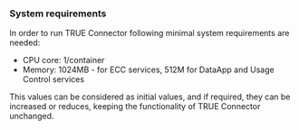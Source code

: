 ### System requirements <a href="doc/#systemrequirements" id="systemrequirements"></a>

In order to run TRUE Connector following minimal system requirements are needed:

* CPU core: 1/container
* Memory: 1024MB - for ECC services, 512M for DataApp and Usage Control services

This values can be considered as initial values, and if required, they can be increased or reduces, keeping the functionality of TRUE Connector unchanged.